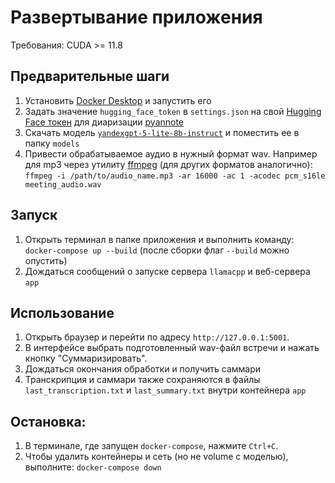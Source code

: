 # Развертывание приложения

Требования: CUDA >= 11.8

## Предварительные шаги

1) Установить [Docker Desktop](https://www.docker.com/products/docker-desktop/) и запустить его
2) Задать значение `hugging_face_token` в `settings.json` на свой [Hugging Face токен](https://huggingface.co/settings/tokens) для диаризации [pyannote](https://huggingface.co/pyannote/speaker-diarization-3.1)
3) Скачать модель [`yandexgpt-5-lite-8b-instruct`](https://huggingface.co/yandex/YandexGPT-5-Lite-8B-instruct-GGUF/blob/main/YandexGPT-5-Lite-8B-instruct-Q4_K_M.gguf) и поместить ее в папку `models`
4) Привести обрабатываемое аудио в нужный формат wav. Например для mp3 через утилиту [ffmpeg](https://ffmpeg.org/) (для других форматов аналогично):
    `ffmpeg -i /path/to/audio_name.mp3 -ar 16000 -ac 1 -acodec pcm_s16le meeting_audio.wav`

## Запуск

1) Открыть терминал в папке приложения и выполнить команду: `docker-compose up --build` (после сборки флаг `--build` можно опустить)
2) Дождаться сообщений о запуске сервера `llamacpp` и веб-сервера `app`

## Использование

1) Открыть браузер и перейти по адресу `http://127.0.0.1:5001`.
2) В интерфейсе выбрать подготовленный wav-файл встречи и нажать кнопку "Суммаризировать".
3) Дождаться окончания обработки и получить саммари
4) Транскрипция и саммари также сохраняются в файлы `last_transcription.txt` и `last_summary.txt` внутри контейнера `app`

## Остановка:

1) В терминале, где запущен `docker-compose`, нажмите `Ctrl+C`.
2) Чтобы удалить контейнеры и сеть (но не volume с моделью), выполните: `docker-compose down`
